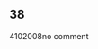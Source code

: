 <article><h2>38</h2><time><span class="day">4</span><span class="month">10</span><span class="year">2008</span></time>no comment</article>
